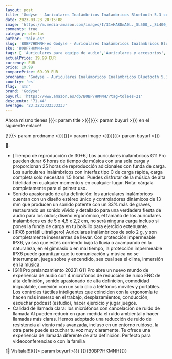 ```yaml
---
layout: post
title: 'Godyse - Auriculares Inalámbricos Inalambricos Bluetooth 5.3 con 4 Micrófono Cascos Inalambricos 36Hr de Uso Ininterrumpido IPX7 Impermeables Toque Inteligente para iPhone Huawei Xiaomi Samsung'
date: 2023-03-23 20:15:08
image: 'https://m.media-amazon.com/images/I/31vHABDmA0L._SL500_._SL400_.jpg'
comments: true
category: ofertas
author: 'tole.es'
slug: 'B0BP7HKMNH-es Godyse - Auriculares Inalámbricos Inalambricos Bluetooth...'
sku: 'B0BP7HKMNH-es'
tags: [ 'Auriculares para equipo de audio','Auriculares y accesorios','Electrónica','godyse','iphone','🇪🇸', ]
actualPrice: 19.99 EUR
currency: EUR
price: 19.99
comparePrice: 69.99 EUR
prodname: 'Godyse - Auriculares Inalámbricos Inalambricos Bluetooth 5.3 con 4 Micrófono Cascos Inalambricos 36Hr de Uso Ininterrumpido IPX7 Impermeables Toque Inteligente para iPhone Huawei Xiaomi Samsung'
country: 'es'
flag: '🇪🇸'
brand: 'Godyse'
buyurl: 'https://www.amazon.es/dp/B0BP7HKMNH/?tag=tolees-21'
descuento: '71.44'
average: '23.3233333333333'
---
```


Ahora mismo tienes [{{< param title >}}]({{< param buyurl >}}) en el siguiente enlace!

[![{{< param prodname >}}]({{< param image >}})]({{< param buyurl >}})

🔎:

- [Tiempo de reproducción de 30+6] Los auriculares inalámbricos G11 Pro pueden durar 6 horas de tiempo de música con una sola carga y proporcionan 25 horas de reproducción adicionales con funda de carga. Los auriculares inalámbricos con interfaz tipo C de carga rápida, carga completa solo necesitan 1.5 horas. Puedes disfrutar de la música de alta fidelidad en cualquier momento y en cualquier lugar. Nota: cárgala completamente para el primer uso.
- Sonido apasionado de alta definición: los auriculares inalámbricos cuentan con un diseño estéreo único y controladores dinámicos de 13 mm que producen un sonido potente con un 33% más de graves, restaurando un sonido vívido y detallado para una verdadera fiesta de audio para los oídos; diseño ergonómico, el tamaño de los auriculares inalámbricos es de 5 x 4,5 x 2,2 cm, no será ninguna carga incluso si pones la funda de carga en tu bolsillo para ejercicio extenuante.
- [IPX6 portátil ultraligero] Auriculares inalámbricos de solo 2 g, y son completamente insensentes de llevar. Con protección impermeable IPX6, ya sea que estés corriendo bajo la lluvia o acampando en la naturaleza, en el gimnasio o en mal tiempo, la protección impermeable IPX6 puede garantizar que tu comunicación y música no se interrumpan, juega sobre y encendido, sea cual sea el clima, inmersión en la música.
- [G11 Pro prelanzamiento 2023] G11 Pro abre un nuevo mundo de experiencia de audio con 4 micrófonos de reducción de ruido ENC de alta definición, sonido apasionado de alta definición, comodidad inigualable, conexión con un solo clic a teléfonos móviles y portátiles. Los controles táctiles inteligentes que coinciden con la ergonomía te hacen más inmerso en el trabajo, desplazamientos, conducción, escuchar podcast (estudio), hacer ejercicio y jugar juegos.
- Calidad de llamada clara: los micrófonos con cancelación de ruido de llamada AI pueden reducir en gran medida el ruido ambiental y hacer llamadas más claras. Hemos adoptado una reducción de ruido de resistencia al viento más avanzada, incluso en un entorno ruidoso, la otra parte puede escuchar tu voz muy claramente. Te ofrece una experiencia de llamada diferente de alta definición. Perfecto para videoconferencias o con la familia

[🛒 Visítala!!!]({{< param buyurl >}})
{{<world>}}B0BP7HKMNH{{</world>}}
